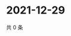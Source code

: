 # 2021-12-29

共 0 条

<!-- BEGIN WEIBO -->
<!-- 最后更新时间 Wed Dec 29 2021 13:14:47 GMT+0800 (China Standard Time) -->

<!-- END WEIBO -->
